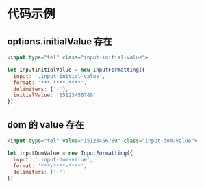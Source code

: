 # 代码示例

## options.initialValue 存在

```html
<input type="tel" class="input-initial-value">
```

```js
let inputInitialValue = new InputFormatting({
  input: '.input-initial-value',
  format: '***-****-****',
  delimiters: ['-'],
  initialValue: '15123456789'
})
```


## dom 的 value 存在

```html
<input type="tel" value="15123456789" class="input-dom-value">
```

```js
let inputDomValue = new InputFormatting({
  input: '.input-dom-value',
  format: '***-****-****',
  delimiters: ['-']
})
```